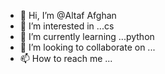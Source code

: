 - 👋 Hi, I’m @Altaf Afghan
- 👀 I’m interested in ...cs
- 🌱 I’m currently learning ...python
- 💞️ I’m looking to collaborate on ...
- 📫 How to reach me ...

<!---
Altaf afghan/Altaf afghan is a ✨ special ✨ repository because its `README.md` (this file) appears on your GitHub profile.
You can click the Preview link to take a look at your changes.
--->
